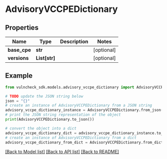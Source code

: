 # AdvisoryVCCPEDictionary


## Properties

Name | Type | Description | Notes
------------ | ------------- | ------------- | -------------
**base_cpe** | **str** |  | [optional] 
**versions** | **List[str]** |  | [optional] 

## Example

```python
from vulncheck_sdk.models.advisory_vccpe_dictionary import AdvisoryVCCPEDictionary

# TODO update the JSON string below
json = "{}"
# create an instance of AdvisoryVCCPEDictionary from a JSON string
advisory_vccpe_dictionary_instance = AdvisoryVCCPEDictionary.from_json(json)
# print the JSON string representation of the object
print(AdvisoryVCCPEDictionary.to_json())

# convert the object into a dict
advisory_vccpe_dictionary_dict = advisory_vccpe_dictionary_instance.to_dict()
# create an instance of AdvisoryVCCPEDictionary from a dict
advisory_vccpe_dictionary_from_dict = AdvisoryVCCPEDictionary.from_dict(advisory_vccpe_dictionary_dict)
```
[[Back to Model list]](../README.md#documentation-for-models) [[Back to API list]](../README.md#documentation-for-api-endpoints) [[Back to README]](../README.md)


